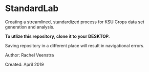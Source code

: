 # StandardLab
Creating a streamlined, standardized process for KSU Crops data set generation and analysis.

**To utlize this repository, clone it to your DESKTOP.**

Saving repository in a different place will result in navigational errors.

Author: Rachel Veenstra

Created: April 2019

